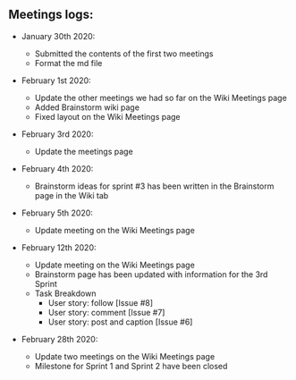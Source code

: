 
## Meetings logs:

* January 30th 2020:
     * Submitted the contents of the first two meetings
     * Format the md file

* February 1st 2020:
     * Update the other meetings we had so far on the Wiki Meetings page
     * Added Brainstorm wiki page
     * Fixed layout on the Wiki Meetings page
     
* February 3rd 2020:
     * Update the meetings page
     
* February 4th 2020:
     * Brainstorm ideas for sprint #3 has been written in the Brainstorm page in the Wiki tab

* February 5th 2020:
     * Update meeting on the Wiki Meetings page
     
* February 12th 2020:
     * Update meeting on the Wiki Meetings page
     * Brainstorm page has been updated with information for the 3rd Sprint
     * Task Breakdown 
        * User story: follow [Issue #8]
        * User story: comment [Issue #7]
        * User story: post and caption [Issue #6]
        
* February 28th 2020:
     * Update two meetings on the Wiki Meetings page
     * Milestone for Sprint 1 and Sprint 2 have been closed 
        
           
  

     
     

